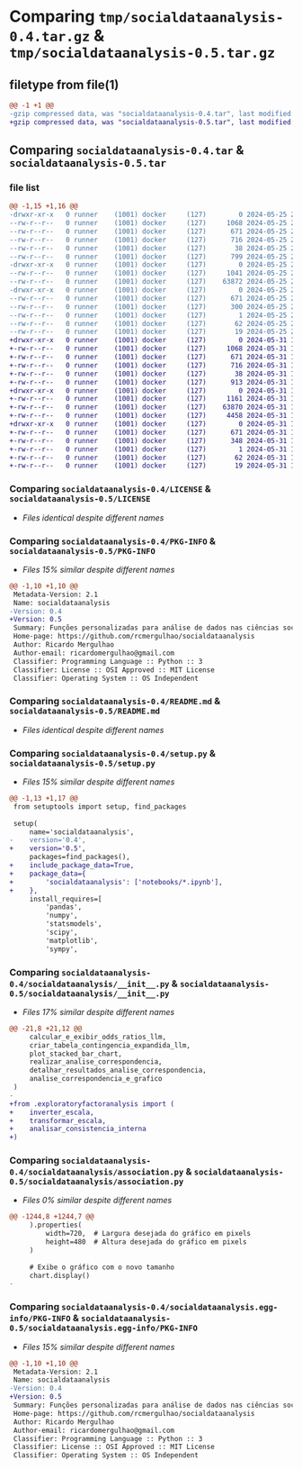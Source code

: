 # Comparing `tmp/socialdataanalysis-0.4.tar.gz` & `tmp/socialdataanalysis-0.5.tar.gz`

## filetype from file(1)

```diff
@@ -1 +1 @@
-gzip compressed data, was "socialdataanalysis-0.4.tar", last modified: Sat May 25 23:59:50 2024, max compression
+gzip compressed data, was "socialdataanalysis-0.5.tar", last modified: Fri May 31 12:33:44 2024, max compression
```

## Comparing `socialdataanalysis-0.4.tar` & `socialdataanalysis-0.5.tar`

### file list

```diff
@@ -1,15 +1,16 @@
-drwxr-xr-x   0 runner    (1001) docker     (127)        0 2024-05-25 23:59:50.674422 socialdataanalysis-0.4/
--rw-r--r--   0 runner    (1001) docker     (127)     1068 2024-05-25 23:59:42.000000 socialdataanalysis-0.4/LICENSE
--rw-r--r--   0 runner    (1001) docker     (127)      671 2024-05-25 23:59:50.674422 socialdataanalysis-0.4/PKG-INFO
--rw-r--r--   0 runner    (1001) docker     (127)      716 2024-05-25 23:59:42.000000 socialdataanalysis-0.4/README.md
--rw-r--r--   0 runner    (1001) docker     (127)       38 2024-05-25 23:59:50.674422 socialdataanalysis-0.4/setup.cfg
--rw-r--r--   0 runner    (1001) docker     (127)      799 2024-05-25 23:59:42.000000 socialdataanalysis-0.4/setup.py
-drwxr-xr-x   0 runner    (1001) docker     (127)        0 2024-05-25 23:59:50.670421 socialdataanalysis-0.4/socialdataanalysis/
--rw-r--r--   0 runner    (1001) docker     (127)     1041 2024-05-25 23:59:42.000000 socialdataanalysis-0.4/socialdataanalysis/__init__.py
--rw-r--r--   0 runner    (1001) docker     (127)    63872 2024-05-25 23:59:42.000000 socialdataanalysis-0.4/socialdataanalysis/association.py
-drwxr-xr-x   0 runner    (1001) docker     (127)        0 2024-05-25 23:59:50.670421 socialdataanalysis-0.4/socialdataanalysis.egg-info/
--rw-r--r--   0 runner    (1001) docker     (127)      671 2024-05-25 23:59:50.000000 socialdataanalysis-0.4/socialdataanalysis.egg-info/PKG-INFO
--rw-r--r--   0 runner    (1001) docker     (127)      300 2024-05-25 23:59:50.000000 socialdataanalysis-0.4/socialdataanalysis.egg-info/SOURCES.txt
--rw-r--r--   0 runner    (1001) docker     (127)        1 2024-05-25 23:59:50.000000 socialdataanalysis-0.4/socialdataanalysis.egg-info/dependency_links.txt
--rw-r--r--   0 runner    (1001) docker     (127)       62 2024-05-25 23:59:50.000000 socialdataanalysis-0.4/socialdataanalysis.egg-info/requires.txt
--rw-r--r--   0 runner    (1001) docker     (127)       19 2024-05-25 23:59:50.000000 socialdataanalysis-0.4/socialdataanalysis.egg-info/top_level.txt
+drwxr-xr-x   0 runner    (1001) docker     (127)        0 2024-05-31 12:33:44.782843 socialdataanalysis-0.5/
+-rw-r--r--   0 runner    (1001) docker     (127)     1068 2024-05-31 12:33:36.000000 socialdataanalysis-0.5/LICENSE
+-rw-r--r--   0 runner    (1001) docker     (127)      671 2024-05-31 12:33:44.782843 socialdataanalysis-0.5/PKG-INFO
+-rw-r--r--   0 runner    (1001) docker     (127)      716 2024-05-31 12:33:36.000000 socialdataanalysis-0.5/README.md
+-rw-r--r--   0 runner    (1001) docker     (127)       38 2024-05-31 12:33:44.782843 socialdataanalysis-0.5/setup.cfg
+-rw-r--r--   0 runner    (1001) docker     (127)      913 2024-05-31 12:33:36.000000 socialdataanalysis-0.5/setup.py
+drwxr-xr-x   0 runner    (1001) docker     (127)        0 2024-05-31 12:33:44.778843 socialdataanalysis-0.5/socialdataanalysis/
+-rw-r--r--   0 runner    (1001) docker     (127)     1161 2024-05-31 12:33:36.000000 socialdataanalysis-0.5/socialdataanalysis/__init__.py
+-rw-r--r--   0 runner    (1001) docker     (127)    63870 2024-05-31 12:33:36.000000 socialdataanalysis-0.5/socialdataanalysis/association.py
+-rw-r--r--   0 runner    (1001) docker     (127)     4458 2024-05-31 12:33:36.000000 socialdataanalysis-0.5/socialdataanalysis/exploratoryfactoranalysis.py
+drwxr-xr-x   0 runner    (1001) docker     (127)        0 2024-05-31 12:33:44.782843 socialdataanalysis-0.5/socialdataanalysis.egg-info/
+-rw-r--r--   0 runner    (1001) docker     (127)      671 2024-05-31 12:33:44.000000 socialdataanalysis-0.5/socialdataanalysis.egg-info/PKG-INFO
+-rw-r--r--   0 runner    (1001) docker     (127)      348 2024-05-31 12:33:44.000000 socialdataanalysis-0.5/socialdataanalysis.egg-info/SOURCES.txt
+-rw-r--r--   0 runner    (1001) docker     (127)        1 2024-05-31 12:33:44.000000 socialdataanalysis-0.5/socialdataanalysis.egg-info/dependency_links.txt
+-rw-r--r--   0 runner    (1001) docker     (127)       62 2024-05-31 12:33:44.000000 socialdataanalysis-0.5/socialdataanalysis.egg-info/requires.txt
+-rw-r--r--   0 runner    (1001) docker     (127)       19 2024-05-31 12:33:44.000000 socialdataanalysis-0.5/socialdataanalysis.egg-info/top_level.txt
```

### Comparing `socialdataanalysis-0.4/LICENSE` & `socialdataanalysis-0.5/LICENSE`

 * *Files identical despite different names*

### Comparing `socialdataanalysis-0.4/PKG-INFO` & `socialdataanalysis-0.5/PKG-INFO`

 * *Files 15% similar despite different names*

```diff
@@ -1,10 +1,10 @@
 Metadata-Version: 2.1
 Name: socialdataanalysis
-Version: 0.4
+Version: 0.5
 Summary: Funções personalizadas para análise de dados nas ciências sociais, complementando o uso do SPSS.
 Home-page: https://github.com/rcmergulhao/socialdataanalysis
 Author: Ricardo Mergulhao
 Author-email: ricardomergulhao@gmail.com
 Classifier: Programming Language :: Python :: 3
 Classifier: License :: OSI Approved :: MIT License
 Classifier: Operating System :: OS Independent
```

### Comparing `socialdataanalysis-0.4/README.md` & `socialdataanalysis-0.5/README.md`

 * *Files identical despite different names*

### Comparing `socialdataanalysis-0.4/setup.py` & `socialdataanalysis-0.5/setup.py`

 * *Files 15% similar despite different names*

```diff
@@ -1,13 +1,17 @@
 from setuptools import setup, find_packages
 
 setup(
     name='socialdataanalysis',
-    version='0.4',
+    version='0.5',
     packages=find_packages(),
+    include_package_data=True,
+    package_data={
+        'socialdataanalysis': ['notebooks/*.ipynb'],
+    },
     install_requires=[
         'pandas',
         'numpy',
         'statsmodels',
         'scipy',
         'matplotlib',
         'sympy',
```

### Comparing `socialdataanalysis-0.4/socialdataanalysis/__init__.py` & `socialdataanalysis-0.5/socialdataanalysis/__init__.py`

 * *Files 17% similar despite different names*

```diff
@@ -21,8 +21,12 @@
     calcular_e_exibir_odds_ratios_llm,
     criar_tabela_contingencia_expandida_llm,
     plot_stacked_bar_chart,
     realizar_analise_correspondencia,
     detalhar_resultados_analise_correspondencia,
     analise_correspondencia_e_grafico
 )
-
+from .exploratoryfactoranalysis import (
+    inverter_escala,
+    transformar_escala,
+    analisar_consistencia_interna
+)
```

### Comparing `socialdataanalysis-0.4/socialdataanalysis/association.py` & `socialdataanalysis-0.5/socialdataanalysis/association.py`

 * *Files 0% similar despite different names*

```diff
@@ -1244,8 +1244,7 @@
     ).properties(
         width=720,  # Largura desejada do gráfico em pixels
         height=480  # Altura desejada do gráfico em pixels
     )
 
     # Exibe o gráfico com o novo tamanho
     chart.display()
-
```

### Comparing `socialdataanalysis-0.4/socialdataanalysis.egg-info/PKG-INFO` & `socialdataanalysis-0.5/socialdataanalysis.egg-info/PKG-INFO`

 * *Files 15% similar despite different names*

```diff
@@ -1,10 +1,10 @@
 Metadata-Version: 2.1
 Name: socialdataanalysis
-Version: 0.4
+Version: 0.5
 Summary: Funções personalizadas para análise de dados nas ciências sociais, complementando o uso do SPSS.
 Home-page: https://github.com/rcmergulhao/socialdataanalysis
 Author: Ricardo Mergulhao
 Author-email: ricardomergulhao@gmail.com
 Classifier: Programming Language :: Python :: 3
 Classifier: License :: OSI Approved :: MIT License
 Classifier: Operating System :: OS Independent
```

